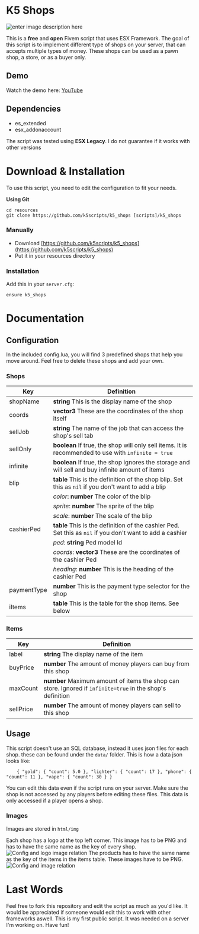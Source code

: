 # K5 Shops
![enter image description here](https://i.imgur.com/9HmrOw3.png)

This is a **free** and **open** Fivem script that uses ESX Framework. The goal of this script is to implement different type of shops on your server, that can accepts multiple types of money. These shops can be used as a pawn shop, a store, or as a buyer only.

## Demo

Watch the demo here: [YouTube](https://www.youtube.com/watch?v=J2JIQmnKu_s)

## Dependencies

- es_extended
- esx_addonaccount

The script was tested using **ESX Legacy**. I do not guarantee if it works with other versions

# Download & Installation
To use this script, you need to edit the configuration to fit your needs.

**Using Git**

```
cd resources
git clone https://github.com/k5scripts/k5_shops [scripts]/k5_shops
```

### Manually

-   Download  [https://github.com/k5scripts/k5_shops](https://github.com/k5scripts/k5_shops)
-   Put it in your resources directory

### Installation

Add this in your  `server.cfg`:
```
ensure k5_shops
```

# Documentation

## Configuration
In the included config.lua, you will find 3 predefined shops that help you move around. Feel free to delete these shops and add your own.

### Shops
|Key| Definition |
|--|--|
|shopName|**string** This is the display name of the shop|
|coords|**vector3** These are the coordinates of the shop itself|
|sellJob|**string**  The name of the job that can access the shop's sell tab|
|sellOnly|**boolean**  If true, the shop will only sell items. It is recommended to use with `infinite = true`|
|infinite|**boolean**  If true, the shop ignores the storage and will sell and buy infinite amount of items|
|blip|**table** This is the definition of the shop blip. Set this as `nil` if you don't want to add a blip|
| |*color*: **number** The color of the blip|
| |*sprite*: **number** The sprite of the blip|
| |*scale*: **number** The scale of the blip|
|cashierPed|**table** This is the definition of the cashier Ped. Set this as `nil` if you don't want to add a cashier|
| |*ped*: **string** Ped model Id|
| |*coords*: **vector3** These are the coordinates of the cashier Ped|
| |*heading*: **number** This is the heading of the cashier Ped|
|paymentType|**number** This is the payment type selector for the shop|
|iItems|**table** This is the table for the shop items. See below|

### Items
|Key|Definition|
|--|--|
|label| **string** The display name of the item|
|buyPrice|**number** The amount of money players can buy from this shop|
|maxCount|**number** Maximum amount of items the shop can store. Ignored if `infinite=true` in the shop's definition|
|sellPrice|**number** The amount of money players can sell to this shop|

## Usage
This script doesn't use an SQL database, instead it uses json files for each shop. these can be found under the 
`data/` folder. This is how a data json looks like:

`    {
		"gold": {
			"count": 5.0
		},
		"lighter": {
			"count": 17
		},
		"phone": {
			"count": 11
		},
		"vape": {
			"count": 30
		}
	}`

You can edit this data even if the script runs on your server. Make sure the shop is not accessed by any players before editing these files. This data is only accessed if a player opens a shop.

### Images
Images are stored in `html/img`

Each shop has a logo at the top left corner. This image has to be PNG and has to have the same name as the key of every shop.
![Config and logo image relation](https://i.imgur.com/cwbSH0F.png)
The products has to have the same name as the key of the items in the items table. These images have to be PNG.
![Config and image relation](https://i.imgur.com/8xxX7VQ.png)

# Last Words
Feel free to fork this repository and edit the script as much as you'd like. It would be appreciated if someone would edit this to work with other frameworks aswell. This is my first public script. It was needed on a server I'm working on. Have fun!